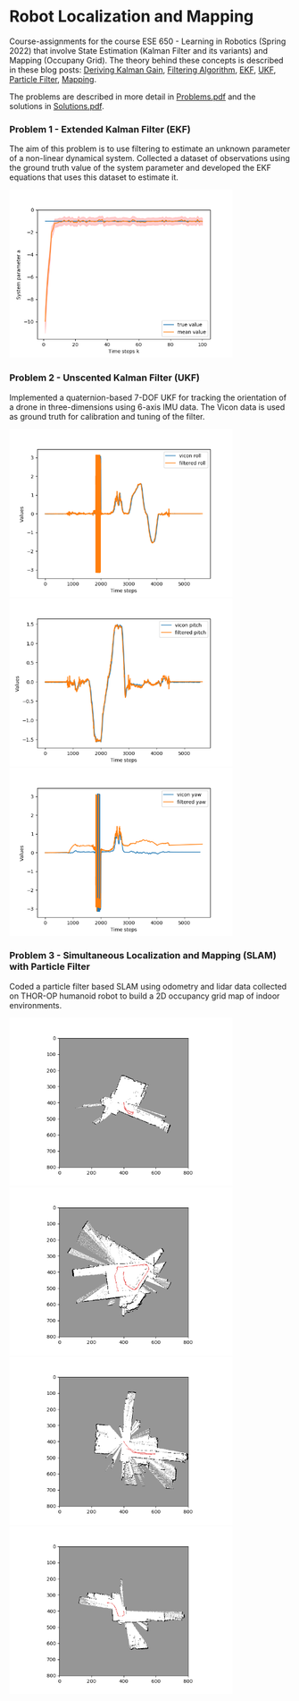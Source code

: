 # Robot Localization and Mapping
Course-assignments for the course ESE 650 - Learning in Robotics (Spring 2022) that involve State Estimation (Kalman Filter and its variants) and Mapping (Occupany Grid). The theory behind these concepts is described in these blog posts: [Deriving Kalman Gain](https://yainnoware.blogspot.com/2022/05/kalman-filter-part-1-introduction.html), [Filtering Algorithm](https://yainnoware.blogspot.com/2022/05/kalman-filter-part-2-filtering-algorithm.html), [EKF](https://yainnoware.blogspot.com/2022/05/kalman-filter-part-3-extended-kf.html), [UKF](https://yainnoware.blogspot.com/2022/05/kalman-filter-part-4-unscented-kf.html), [Particle Filter](https://yainnoware.blogspot.com/2022/06/kalman-filter-part-5-particle-filter_1.html), [Mapping](https://yainnoware.blogspot.com/2022/06/mapping-occpany-grid.html).

The problems are described in more detail in [Problems.pdf](https://github.com/YugAjmera/Robot-Localization-and-Mapping/blob/main/Problems.pdf) and the solutions in [Solutions.pdf](https://github.com/YugAjmera/Robot-Localization-and-Mapping/blob/main/Solutions.pdf).


### Problem 1 - Extended Kalman Filter (EKF)
The aim of this problem is to use filtering to estimate an unknown parameter of a non-linear dynamical system. Collected a dataset of observations using the ground truth value of the system parameter and developed the EKF equations that uses this dataset to estimate it. 

<img src="https://github.com/YugAjmera/Robot-Localization-and-Mapping/blob/main/Problem%201%20-%20EKF/Figure_2.png" width="400"> 


### Problem 2 - Unscented Kalman Filter (UKF)
Implemented a quaternion-based 7-DOF UKF for tracking the orientation of a drone in three-dimensions using 6-axis IMU data. The Vicon data is used as ground truth for calibration and tuning of the filter. 

<img src="https://github.com/YugAjmera/Robot-Localization-and-Mapping/blob/main/Problem%202%20-%20UKF/images/roll.png" width="400"><img src="https://github.com/YugAjmera/Robot-Localization-and-Mapping/blob/main/Problem%202%20-%20UKF/images/pitch.png" width="400"><img src="https://github.com/YugAjmera/Robot-Localization-and-Mapping/blob/main/Problem%202%20-%20UKF/images/yaw.png" width="400">

### Problem 3 - Simultaneous Localization and Mapping (SLAM) with Particle Filter
Coded a particle filter based SLAM using odometry and lidar data collected on THOR-OP humanoid robot to build a 2D occupancy grid map of indoor environments.

<img src="https://github.com/YugAjmera/Robot-Localization-and-Mapping/blob/main/Problem%203%20-%20Particle%20Filter/map_1.png" width="400"><img src="https://github.com/YugAjmera/Robot-Localization-and-Mapping/blob/main/Problem%203%20-%20Particle%20Filter/map_2.png" width="400"> 
<img src="https://github.com/YugAjmera/Robot-Localization-and-Mapping/blob/main/Problem%203%20-%20Particle%20Filter/map_3.png" width="400"><img src="https://github.com/YugAjmera/Robot-Localization-and-Mapping/blob/main/Problem%203%20-%20Particle%20Filter/map_4.png" width="400"> 




